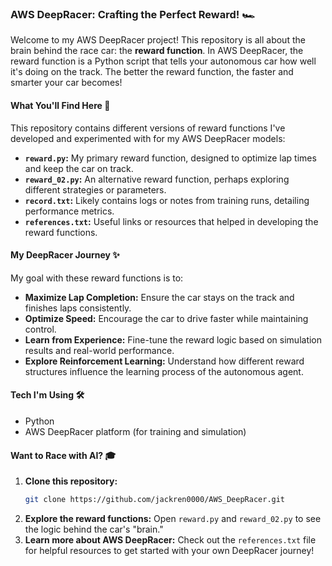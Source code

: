 ### **AWS DeepRacer: Crafting the Perfect Reward! 🏎️**

Welcome to my AWS DeepRacer project! This repository is all about the brain behind the race car: the **reward function**. In AWS DeepRacer, the reward function is a Python script that tells your autonomous car how well it's doing on the track. The better the reward function, the faster and smarter your car becomes!

#### **What You'll Find Here 🚀**

This repository contains different versions of reward functions I've developed and experimented with for my AWS DeepRacer models:

*   **`reward.py`:** My primary reward function, designed to optimize lap times and keep the car on track.
*   **`reward_02.py`:** An alternative reward function, perhaps exploring different strategies or parameters.
*   **`record.txt`:** Likely contains logs or notes from training runs, detailing performance metrics.
*   **`references.txt`:** Useful links or resources that helped in developing the reward functions.

#### **My DeepRacer Journey ✨**

My goal with these reward functions is to:

*   **Maximize Lap Completion:** Ensure the car stays on the track and finishes laps consistently.
*   **Optimize Speed:** Encourage the car to drive faster while maintaining control.
*   **Learn from Experience:** Fine-tune the reward logic based on simulation results and real-world performance.
*   **Explore Reinforcement Learning:** Understand how different reward structures influence the learning process of the autonomous agent.

#### **Tech I'm Using 🛠️**

*   Python
*   AWS DeepRacer platform (for training and simulation)

#### **Want to Race with AI? 🎓**

1.  **Clone this repository:**
    ```bash
    git clone https://github.com/jackren0000/AWS_DeepRacer.git
    ```
2.  **Explore the reward functions:** Open `reward.py` and `reward_02.py` to see the logic behind the car's "brain."
3.  **Learn more about AWS DeepRacer:** Check out the `references.txt` file for helpful resources to get started with your own DeepRacer journey!